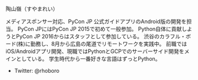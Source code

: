 陶山嶺（すやまれい）

メディアスポンサー対応、PyCon JP 公式ガイドアプリのAndroid版の開発を担当。
PyCon JPにはPyCon JP 2015で初めて一般参加。
Python自体に貢献しようとPyCon JP 2016からはスタッフとして参加している。
渋谷のカラフル・ボード(株)に勤務し、8月から広島の尾道でリモートワークを実践中。
前職ではiOS/Androidアプリ開発、現職ではPythonとGCPでのサーバーサイド開発をメインとしている。
学生時代から一番好きな言語はずっとPython。

* Twitter: @rhoboro
